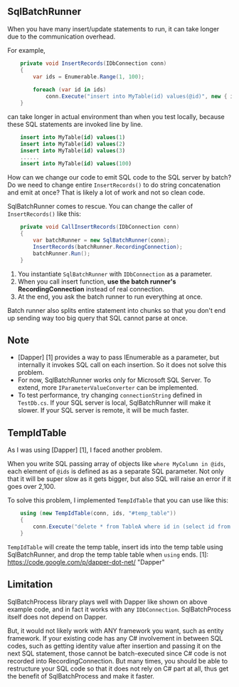 SqlBatchRunner
-----------

When you have many insert/update statements to run, it can take longer due to the communication overhead.

For example,
```c#
    private void InsertRecords(IDbConnection conn)
    {
        var ids = Enumerable.Range(1, 100);
        
        foreach (var id in ids)
            conn.Execute("insert into MyTable(id) values(@id)", new { id });
    }
```
can take longer in actual environment than when you test locally, because these SQL statements are invoked 
line by line.

```sql
    insert into MyTable(id) values(1)
    insert into MyTable(id) values(2)
    insert into MyTable(id) values(3)
    ......
    insert into MyTable(id) values(100)
```

How can we change our code to emit SQL code to the SQL server by batch? Do we need to change entire 
```InsertRecords()``` to do string concatenation and emit at once? That is likely a lot of work and not so clean code.

SqlBatchRunner comes to rescue. You can change the caller of ```InsertRecords()``` like this:
```c#
    private void CallInsertRecords(IDbConnection conn)
    {
        var batchRunner = new SqlBatchRunner(conn);
        InsertRecords(batchRunner.RecordingConnection);
        batchRunner.Run();
    }
```
1. You instantiate ```SqlBatchRunner``` with ```IDbConnection``` as a parameter. 
2. When you call insert function, **use the batch runner's RecordingConnection** instead of real connection. 
3. At the end, you ask the batch runner to run everything at once.

Batch runner also splits entire statement into chunks so that you don't end up sending way too big query that SQL cannot parse at once.

Note
-----------
* [Dapper] [1] provides a way to pass IEnumerable as a parameter, but internally it invokes SQL call on each insertion. So it does not solve this problem.
* For now, SqlBatchRunner works only for Microsoft SQL Server. To extend, more ```IParameterValueConverter``` can be implemented.
* To test performance, try changing ```connectionString``` defined in ```TestDb.cs```. If your SQL server is local, SqlBatchRunner will make it slower. If your SQL server is remote, it will be much faster.

TempIdTable
-----------
As I was using [Dapper] [1], I faced another problem. 

When you write SQL passing array of objects like 
```where MyColumn in @ids```, each element of ```@ids``` is defined as as a separate SQL parameter. 
Not only that it will be super slow as it gets bigger, but also SQL will raise an error if it goes over 2,100.

To solve this problem, I implemented ```TempIdTable``` that you can use like this:
```c#
    using (new TempIdTable(conn, ids, "#temp_table"))
    {
        conn.Execute("delete * from TableA where id in (select id from #temp_table)");
    }
```
```TempIdTable``` will create the temp table, insert ids into the temp table using SqlBatchRunner, and 
drop the temp table table when ```using``` ends.
[1]: https://code.google.com/p/dapper-dot-net/ "Dapper"

Limitation
-------------
SqlBatchProcess library plays well with Dapper like shown on above example code, and in fact it works with any ```IDbConnection```. SqlBatchProcess itself does not depend on Dapper.

But, it would not likely work with ANY framework you want, such as entity framework. If your existing code has any C# involvement in between SQL codes, such as getting identity value after insertion and passing it on the next SQL statement, those cannot be batch-executed since C# code is not recorded into RecordingConnection. But many times, you should be able to restructure your SQL code so that it does not rely on C# part at all, thus get the benefit of SqlBatchProcess and make it faster.
